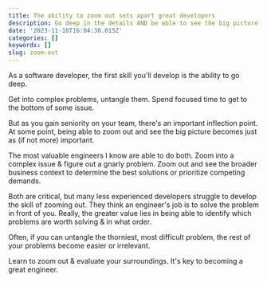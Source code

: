 ```yaml
---
title: The ability to zoom out sets apart great developers
description: Go deep in the details AND be able to see the big picture
date: '2023-11-18T16:04:30.015Z'
categories: []
keywords: []
slug: zoom-out
---
```


As a software developer, the first skill you'll develop is the ability to go deep.

Get into complex problems, untangle them. Spend focused time to get to the bottom of some issue.

But as you gain seniority on your team, there's an important inflection point. At some point, being able to
zoom out and see the big picture becomes just as (if not more) important.

The most valuable engineers I know are able to do both. Zoom into a complex issue & figure out a gnarly
problem. Zoom out and see the broader business context to determine the best solutions or prioritize competing
demands.

Both are critical, but many less experienced developers struggle to develop the skill of zooming out. They
think an engineer's job is to solve the problem in front of you. Really, the greater value lies in being able
to identify which problems are worth solving & in what order.

Often, if you can untangle the thorniest, most difficult problem, the rest of your problems become easier or
irrelevant.

Learn to zoom out & evaluate your surroundings. It's key to becoming a great engineer.
